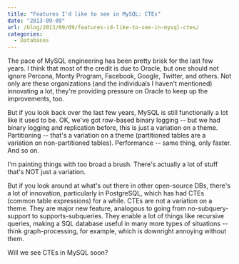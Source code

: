 ```yaml
---
title: "Features I'd like to see in MySQL: CTEs"
date: "2013-09-09"
url: /blog/2013/09/09/features-id-like-to-see-in-mysql-ctes/
categories:
  - Databases
---
```


The pace of MySQL engineering has been pretty brisk for the last few years. I think that most of the credit is due to Oracle, but one should not ignore Percona, Monty Program, Facebook, Google, Twitter, and others. Not only are these organizations (and the individuals I haven't mentioned) innovating a lot, they're providing pressure on Oracle to keep up the improvements, too. 

But if you look back over the last few years, MySQL is still functionally a lot like it used to be. OK, we've got row-based binary logging -- but we had binary logging and replication before, this is just a variation on a theme. Partitioning -- that's a variation on a theme (partitioned tables are a variation on non-partitioned tables). Performance -- same thing, only faster. And so on. 

I'm painting things with too broad a brush. There's actually a lot of stuff that's NOT just a variation. 

But if you look around at what's out there in other open-source DBs, there's a lot of innovation, particularly in PostgreSQL, which has had CTEs (common table expressions) for a while. CTEs are not a variation on a theme. They are major new feature, analogous to going from no-subquery-support to supports-subqueries. They enable a lot of things like recursive queries, making a SQL database useful in many more types of situations -- think graph-processing, for example, which is downright annoying without them. 

Will we see CTEs in MySQL soon?

